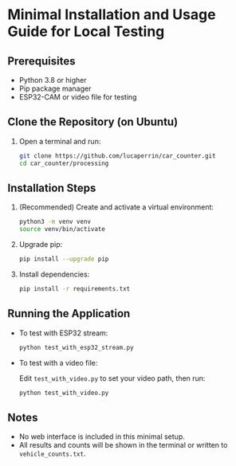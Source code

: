 # Minimal Installation and Usage Guide for Local Testing

## Prerequisites

- Python 3.8 or higher
- Pip package manager
- ESP32-CAM or video file for testing

## Clone the Repository (on Ubuntu)

1. Open a terminal and run:

   ```bash
   git clone https://github.com/lucaperrin/car_counter.git
   cd car_counter/processing
   ```

## Installation Steps

1. (Recommended) Create and activate a virtual environment:

   ```bash
   python3 -m venv venv
   source venv/bin/activate
   ```

2. Upgrade pip:

   ```bash
   pip install --upgrade pip
   ```

3. Install dependencies:

   ```bash
   pip install -r requirements.txt
   ```

## Running the Application

- To test with ESP32 stream:

  ```bash
  python test_with_esp32_stream.py
  ```

- To test with a video file:

  Edit `test_with_video.py` to set your video path, then run:

  ```bash
  python test_with_video.py
  ```

## Notes

- No web interface is included in this minimal setup.
- All results and counts will be shown in the terminal or written to `vehicle_counts.txt`.